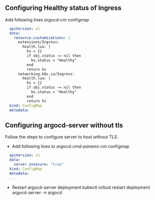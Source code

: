 
## Configuring Healthy status of Ingress
Add following lines *argocd-cm* configmap
```yaml
  apiVersion: v1
  data:
    resource.customizations: |
      extensions/Ingress:
        health.lua: |
          hs = {}
          if obj.status ~= nil then
            hs.status = "Healthy"
          end
          return hs
      networking.k8s.io/Ingress:
        health.lua: |
          hs = {}
          if obj.status ~= nil then
            hs.status = "Healthy"
          end
          return hs
  kind: ConfigMap
  metadata:
```
## Configuring argocd-server without tls
Follow the steps to configure server to host without TLS.
- Add following lines to *argocd-cmd-params-cm* configmap
```yaml
  apiVersion: v1
  data:
    server.insecure: "true"
  kind: ConfigMap
  metadata:
  ...
```
- Restart argocd-server deployment
  kubectl rollout restart deployment argocd-server -n argocd
